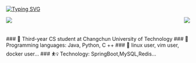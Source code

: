 [![Typing SVG](https://readme-typing-svg.herokuapp.com?pause=500&lines=Hi+there+%F0%9F%91%8B;I'm+XiaXinyu)](https://git.io/typing-svg)




<img align="right" src="https://github-readme-stats.vercel.app/api?username=Xiaxinyuuu&theme=prussian&show_icons=true&count_private=true&hide=contribs,issues" />

<img align="left" src="https://github-readme-stats.vercel.app/api/top-langs/?username=Xiaxinyuuu&layout=compact&theme=algolia&hide=html,css,JavaScript" />
<br/>
<br/>
<br/>
### 🏫 Third-year CS student at Changchun University of Technology
### 🔮 Programming languages: Java, Python, C ++
### 🔆 linux user, vim user, docker user...
### ⛹️‍♀️ Technology: SpringBoot,MySQL,Redis...

